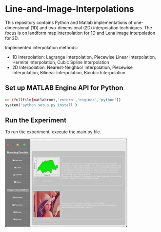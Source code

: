 # Line-and-Image-Interpolations

This repository contains Python and Matlab implementations of one-dimensional (1D) and two-dimensional (2D) interpolation techniques. The focus is on landform map interpolation for 1D and Lena image interpolation for 2D.

Implemented interpolation methods:
- 1D Interpolation: Lagrange Interpolation, Piecewise Linear Interpolation, Hermite Interpolation, Cubic Spline Interpolation
- 2D Interpolation: Nearest-Neighbor Interpolation, Piecewise Interpolation, Bilinear Interpolation, Bicubic Interpolation

## Set up MATLAB Engine API for Python
```bash
cd (fullfile(matlabroot,'extern','engines','python'))
system('python setup.py install')
```

## Run the Experiment
To run the experiment, execute the main.py file.

 <img src="https://github.com/YutongGGG/Line-and-Image-Interpolations/blob/main/demo.jpg" alt="demo" width="400"/>
 
